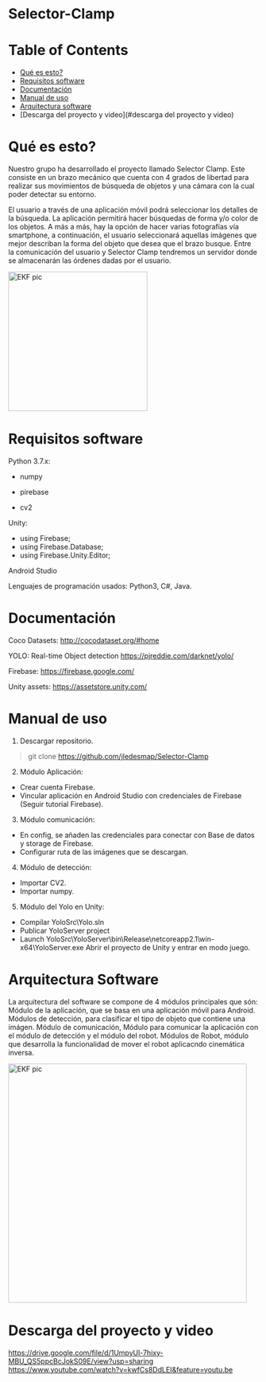 # Selector-Clamp

# Table of Contents
   * [Qué es esto?](#Qué-es-esto)
   * [Requisitos software](#requisitos-software)
   * [Documentación](#documentation)
   * [Manual de uso](#manual-de-uso)
   * [Arquitectura software](#arquitectura-de-software)
   * [Descarga del proyecto y video](#descarga del proyecto y video)
   

# Qué es esto?

Nuestro grupo ha desarrollado el proyecto llamado Selector Clamp. Este consiste en un brazo mecánico que cuenta con 4 grados de libertad para realizar sus movimientos de búsqueda de objetos y una cámara con la cual poder detectar su entorno.

El usuario a través de una aplicación móvil podrá seleccionar los detalles de la búsqueda. La aplicación permitirá hacer búsquedas de forma y/o color de los objetos. A más a más, hay la opción de hacer varias fotografías vía smartphone, a continuación, el usuario seleccionará aquellas imágenes que mejor describan la forma del objeto que desea que el brazo busque. Entre la comunicación del usuario y Selector Clamp tendremos un servidor donde se almacenarán las órdenes dadas por el usuario.

<img src="https://i.imgur.com/fI0oARE.png" width="280" alt="EKF pic">

# Requisitos software

Python 3.7.x:

- numpy

- pirebase

- cv2

Unity:

- using Firebase;
- using Firebase.Database;
- using Firebase.Unity.Editor;

Android Studio

Lenguajes de programación usados: Python3, C#, Java.

# Documentación

Coco Datasets:  http://cocodataset.org/#home

YOLO: Real-time Object detection https://pjreddie.com/darknet/yolo/

Firebase: https://firebase.google.com/

Unity assets: https://assetstore.unity.com/

# Manual de uso

1. Descargar repositorio.

> git clone https://github.com/jledesmap/Selector-Clamp

2. Módulo Aplicación:
- Crear cuenta Firebase.
- Vincular aplicación en Android Studio con credenciales de Firebase (Seguir tutorial Firebase).

3. Módulo comunicación:
- En config, se añaden las credenciales para conectar con Base de datos y storage de Firebase.
- Configurar ruta de las imágenes que se descargan.

4. Módulo de detección:
- Importar CV2. 
- Importar numpy.

5. Módulo del Yolo en Unity:
- Compilar YoloSrc\Yolo.sln
- Publicar YoloServer project
- Launch YoloSrc\YoloServer\bin\Release\netcoreapp2.1\win-x64\YoloServer.exe
Abrir el proyecto de Unity y entrar en modo juego.
 
# Arquitectura Software

La arquitectura del software se compone de 4 módulos principales que són:
Módulo de la aplicación, que se basa en una aplicación móvil para Android.
Módulos de detección, para clasificar el tipo de objeto que contiene una imágen.
Módulo de comunicación, Módulo para comunicar la aplicación con el módulo de detección y el módulo del robot.
Módulos de Robot, módulo que desarrolla la funcionalidad de mover el robot aplicacndo cinemática inversa.

<img src="https://i.imgur.com/70Wc27Z.png" width="480" alt="EKF pic">

# Descarga del proyecto y video
https://drive.google.com/file/d/1UmpyUl-7hixy-MBU_QS5ppcBcJokS09E/view?usp=sharing
https://www.youtube.com/watch?v=kwfCs8DdLEI&feature=youtu.be
